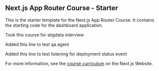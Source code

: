 ## Next.js App Router Course - Starter

This is the starter template for the Next.js App Router Course. It contains the starting code for the dashboard application.

Took this course for stigdata interview

Added this line to test qa agent

Added this line to test listening for deployment status event

For more information, see the [course curriculum](https://nextjs.org/learn) on the Next.js Website.
